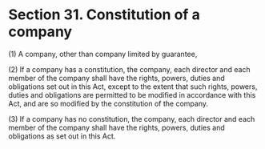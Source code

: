 # Section 31. Constitution of a company

\(1\) A company, other than company limited by guarantee,

\(2\) If a company has a constitution, the company, each director and each member of the company shall have the rights, powers, duties and obligations set out in this Act, except to the extent that such rights, powers, duties and obligations are permitted to be modified in accordance with this Act, and are so modified by the constitution of the company.

\(3\) If a company has no constitution, the company, each director and each member of the company shall have the rights, powers, duties and obligations as set out in this Act.





